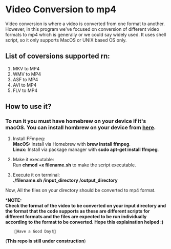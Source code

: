 # Video Conversion to mp4
Video conversion is where a video is converted from one format to another. However, in this program we've focused on conversion of different video formats to mp4 which is generally or we could say widely used. It uses shell script, so it only supports MacOS or UNIX based OS only.

## List of coversions supported rn:
1. MKV to MP4
2. WMV to MP4
3. ASF to MP4
4. AVI to MP4
5. FLV to MP4

## How to use it?
### To run it you must have homebrew on your device if it's macOS. You can install hombrew on your device from [here](https://brew.sh/).

1. Install FFmpeg:\
   **MacOS:** Install via Homebrew with **brew install ffmpeg**.\
   **Linux:** Install via package manager with **sudo apt-get install ffmpeg**.

2. Make it executable:\
   Run **chmod +x filename.sh** to make the script executable.

3. Execute it on terminal:\
   **./filename.sh /input_directory /output_directory**

Now, All the files on your directory should be converted to mp4 format.

***NOTE:**<br/>
**Check the format of the video to be converted on your input directory and the format that the code supports as these are different scripts for different formats and the files
are expected to be run individually according to the format to be converted. Hope this explaination helped :)**

        🌸Have a Good Day!🌸

(**This repo is still under construction**)
